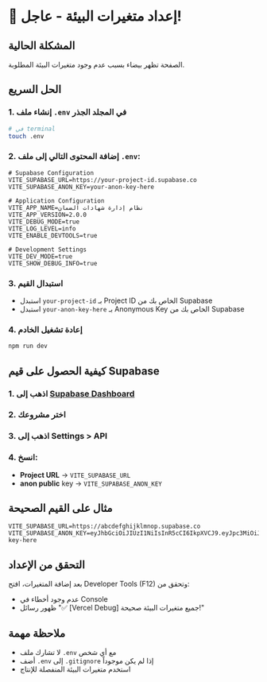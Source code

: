 # 🚨 إعداد متغيرات البيئة - عاجل!

## المشكلة الحالية
الصفحة تظهر بيضاء بسبب عدم وجود متغيرات البيئة المطلوبة.

## الحل السريع

### 1. إنشاء ملف `.env` في المجلد الجذر
```bash
# في terminal
touch .env
```

### 2. إضافة المحتوى التالي إلى ملف `.env`:
```env
# Supabase Configuration
VITE_SUPABASE_URL=https://your-project-id.supabase.co
VITE_SUPABASE_ANON_KEY=your-anon-key-here

# Application Configuration
VITE_APP_NAME=نظام إدارة شهادات الضمان
VITE_APP_VERSION=2.0.0
VITE_DEBUG_MODE=true
VITE_LOG_LEVEL=info
VITE_ENABLE_DEVTOOLS=true

# Development Settings
VITE_DEV_MODE=true
VITE_SHOW_DEBUG_INFO=true
```

### 3. استبدال القيم
- استبدل `your-project-id` بـ Project ID الخاص بك من Supabase
- استبدل `your-anon-key-here` بـ Anonymous Key الخاص بك من Supabase

### 4. إعادة تشغيل الخادم
```bash
npm run dev
```

## كيفية الحصول على قيم Supabase

### 1. اذهب إلى [Supabase Dashboard](https://supabase.com/dashboard)
### 2. اختر مشروعك
### 3. اذهب إلى Settings > API
### 4. انسخ:
   - **Project URL** → `VITE_SUPABASE_URL`
   - **anon public** key → `VITE_SUPABASE_ANON_KEY`

## مثال على القيم الصحيحة
```env
VITE_SUPABASE_URL=https://abcdefghijklmnop.supabase.co
VITE_SUPABASE_ANON_KEY=eyJhbGciOiJIUzI1NiIsInR5cCI6IkpXVCJ9.eyJpc3MiOiJzdXBhYmFzZSIsInJlZiI6ImFiY2RlZmdoaWprbG1ub3AiLCJyb2xlIjoiYW5vbiIsImlhdCI6MTY5ODc2MDAwMCwiZXhwIjoyMDE0MzM2MDAwfQ.example-key-here
```

## التحقق من الإعداد
بعد إضافة المتغيرات، افتح Developer Tools (F12) وتحقق من:
- عدم وجود أخطاء في Console
- ظهور رسائل "✅ [Vercel Debug] جميع متغيرات البيئة صحيحة!"

## ملاحظة مهمة
- لا تشارك ملف `.env` مع أي شخص
- أضف `.env` إلى `.gitignore` إذا لم يكن موجوداً
- استخدم متغيرات البيئة المنفصلة للإنتاج
